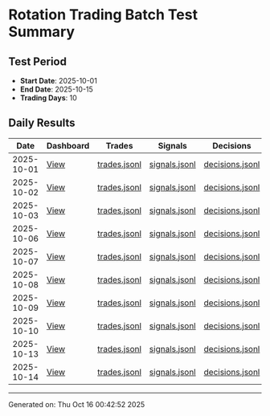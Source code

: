 # Rotation Trading Batch Test Summary

## Test Period
- **Start Date**: 2025-10-01
- **End Date**: 2025-10-15
- **Trading Days**: 10

## Daily Results

| Date | Dashboard | Trades | Signals | Decisions |
|------|-----------|--------|---------|----------|
| 2025-10-01 | [View](logs/october_adaptive_vol_v2/2025-10-01/dashboard.html) | [trades.jsonl](logs/october_adaptive_vol_v2/2025-10-01/trades.jsonl) | [signals.jsonl](logs/october_adaptive_vol_v2/2025-10-01/signals.jsonl) | [decisions.jsonl](logs/october_adaptive_vol_v2/2025-10-01/decisions.jsonl) |
| 2025-10-02 | [View](logs/october_adaptive_vol_v2/2025-10-02/dashboard.html) | [trades.jsonl](logs/october_adaptive_vol_v2/2025-10-02/trades.jsonl) | [signals.jsonl](logs/october_adaptive_vol_v2/2025-10-02/signals.jsonl) | [decisions.jsonl](logs/october_adaptive_vol_v2/2025-10-02/decisions.jsonl) |
| 2025-10-03 | [View](logs/october_adaptive_vol_v2/2025-10-03/dashboard.html) | [trades.jsonl](logs/october_adaptive_vol_v2/2025-10-03/trades.jsonl) | [signals.jsonl](logs/october_adaptive_vol_v2/2025-10-03/signals.jsonl) | [decisions.jsonl](logs/october_adaptive_vol_v2/2025-10-03/decisions.jsonl) |
| 2025-10-06 | [View](logs/october_adaptive_vol_v2/2025-10-06/dashboard.html) | [trades.jsonl](logs/october_adaptive_vol_v2/2025-10-06/trades.jsonl) | [signals.jsonl](logs/october_adaptive_vol_v2/2025-10-06/signals.jsonl) | [decisions.jsonl](logs/october_adaptive_vol_v2/2025-10-06/decisions.jsonl) |
| 2025-10-07 | [View](logs/october_adaptive_vol_v2/2025-10-07/dashboard.html) | [trades.jsonl](logs/october_adaptive_vol_v2/2025-10-07/trades.jsonl) | [signals.jsonl](logs/october_adaptive_vol_v2/2025-10-07/signals.jsonl) | [decisions.jsonl](logs/october_adaptive_vol_v2/2025-10-07/decisions.jsonl) |
| 2025-10-08 | [View](logs/october_adaptive_vol_v2/2025-10-08/dashboard.html) | [trades.jsonl](logs/october_adaptive_vol_v2/2025-10-08/trades.jsonl) | [signals.jsonl](logs/october_adaptive_vol_v2/2025-10-08/signals.jsonl) | [decisions.jsonl](logs/october_adaptive_vol_v2/2025-10-08/decisions.jsonl) |
| 2025-10-09 | [View](logs/october_adaptive_vol_v2/2025-10-09/dashboard.html) | [trades.jsonl](logs/october_adaptive_vol_v2/2025-10-09/trades.jsonl) | [signals.jsonl](logs/october_adaptive_vol_v2/2025-10-09/signals.jsonl) | [decisions.jsonl](logs/october_adaptive_vol_v2/2025-10-09/decisions.jsonl) |
| 2025-10-10 | [View](logs/october_adaptive_vol_v2/2025-10-10/dashboard.html) | [trades.jsonl](logs/october_adaptive_vol_v2/2025-10-10/trades.jsonl) | [signals.jsonl](logs/october_adaptive_vol_v2/2025-10-10/signals.jsonl) | [decisions.jsonl](logs/october_adaptive_vol_v2/2025-10-10/decisions.jsonl) |
| 2025-10-13 | [View](logs/october_adaptive_vol_v2/2025-10-13/dashboard.html) | [trades.jsonl](logs/october_adaptive_vol_v2/2025-10-13/trades.jsonl) | [signals.jsonl](logs/october_adaptive_vol_v2/2025-10-13/signals.jsonl) | [decisions.jsonl](logs/october_adaptive_vol_v2/2025-10-13/decisions.jsonl) |
| 2025-10-14 | [View](logs/october_adaptive_vol_v2/2025-10-14/dashboard.html) | [trades.jsonl](logs/october_adaptive_vol_v2/2025-10-14/trades.jsonl) | [signals.jsonl](logs/october_adaptive_vol_v2/2025-10-14/signals.jsonl) | [decisions.jsonl](logs/october_adaptive_vol_v2/2025-10-14/decisions.jsonl) |

---

Generated on: Thu Oct 16 00:42:52 2025
